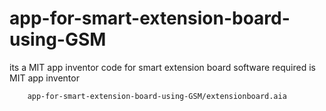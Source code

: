 # app-for-smart-extension-board-using-GSM
its a MIT app inventor code for smart extension board 
software required is MIT app inventor

        app-for-smart-extension-board-using-GSM/extensionboard.aia
      
